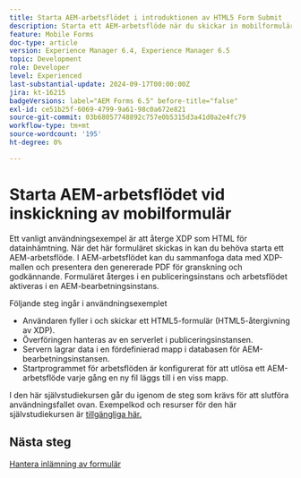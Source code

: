 ```yaml
---
title: Starta AEM-arbetsflödet i introduktionen av HTML5 Form Submit
description: Starta ett AEM-arbetsflöde när du skickar in mobilformulär
feature: Mobile Forms
doc-type: article
version: Experience Manager 6.4, Experience Manager 6.5
topic: Development
role: Developer
level: Experienced
last-substantial-update: 2024-09-17T00:00:00Z
jira: kt-16215
badgeVersions: label="AEM Forms 6.5" before-title="false"
exl-id: ce51b25f-6069-4799-9a61-98c0a672e821
source-git-commit: 03b68057748892c757e0b5315d3a41d0a2e4fc79
workflow-type: tm+mt
source-wordcount: '195'
ht-degree: 0%

---
```


# Starta AEM-arbetsflödet vid inskickning av mobilformulär

Ett vanligt användningsexempel är att återge XDP som HTML för datainhämtning. När det här formuläret skickas in kan du behöva starta ett AEM-arbetsflöde. I AEM-arbetsflödet kan du sammanfoga data med XDP-mallen och presentera den genererade PDF för granskning och godkännande. Formuläret återges i en publiceringsinstans och arbetsflödet aktiveras i en AEM-bearbetningsinstans.

Följande steg ingår i användningsexemplet

* Användaren fyller i och skickar ett HTML5-formulär (HTML5-återgivning av XDP).
* Överföringen hanteras av en serverlet i publiceringsinstansen.
* Servern lagrar data i en fördefinierad mapp i databasen för AEM-bearbetningsinstansen.
* Startprogrammet för arbetsflöden är konfigurerat för att utlösa ett AEM-arbetsflöde varje gång en ny fil läggs till i en viss mapp.

I den här självstudiekursen går du igenom de steg som krävs för att slutföra användningsfallet ovan. Exempelkod och resurser för den här självstudiekursen är [tillgängliga här.](./deploy-assets.md)


## Nästa steg

[Hantera inlämning av formulär](./handle-form-submission.md)
